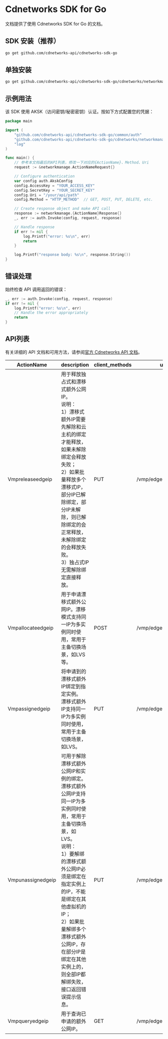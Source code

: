 # Cdnetworks SDK for Go

文档提供了使用 Cdnetworks SDK for Go 的文档。

## SDK 安装（推荐）

```bash
go get github.com/cdnetworks-api/cdnetworks-sdk-go
```

## 单独安装

```bash
go get github.com/cdnetworks-api/cdnetworks-sdk-go/cdnetworks/networkmanage
```

## 示例用法

该 SDK 使用 AKSK（访问密钥/秘密密钥）认证。按如下方式配置您的凭据：

```go
package main

import (
    "github.com/cdnetworks-api/cdnetworks-sdk-go/common/auth"
    "github.com/cdnetworks-api/cdnetworks-sdk-go/cdnetworks/networkmanage"
    "log"
)

func main() {
    // 参考本文档最后的API列表，修改一下对应的{ActionName}、Method、Uri
    request := &networkmanage.ActionNameRequest{}

    // Configure authentication
    var config auth.AkskConfig
    config.AccessKey = "YOUR_ACCESS_KEY"
    config.SecretKey = "YOUR_SECRET_KEY"
    config.Uri = "/your/api/path"
    config.Method = "HTTP_METHOD"  // GET, POST, PUT, DELETE, etc.

    // Create response object and make API call
    response := networkmanage.{ActionName}Response{}
    _, err := auth.Invoke(config, request, response)

    // Handle response
    if err != nil {
        log.Printf("error: %s\n", err)
        return
    }

    log.Printf("response body: %s\n", response.String())
}
```

## 错误处理

始终检查 API 调用返回的错误：

```go
_, err := auth.Invoke(config, request, response)
if err != nil {
    log.Printf("error: %s\n", err)
    // Handle the error appropriately
    return
}
```

## API列表
有关详细的 API 文档和可用方法，请参阅[官方 Cdnetworks API 文档](https://docs.cdnetworks.com/en/cdn/apidocs)。

| ActionName | description | client_methods | uri |
| --- | --- | --- | --- |
| Vmpreleaseedgeip | 用于释放独占式和漂移式额外公网IP。<br>说明：<br>1）漂移式额外IP需要先解除和云主机的绑定才能释放，如果未解除绑定会释放失败；<br>2）如果批量释放多个漂移式IP，部分IP已解除绑定，部分IP未解除，则已解除绑定的会正常释放，未解除绑定的会释放失败。<br>3）独占式IP无需解除绑定直接释放。<br> | PUT | /vmp/edgeIp/release |
| Vmpallocateedgeip | 用于申请漂移式额外公网IP。漂移模式支持同一IP为多实例同时使用，常用于主备切换场景，如LVS等。 | POST | /vmp/edgeIp/allocate |
| Vmpassignedgeip | 将申请到的漂移式额外IP绑定到指定实例。<br>漂移式额外IP支持同一IP为多实例同时使用，常用于主备切换场景，如LVS。<br> | PUT | /vmp/edgeIp/assign |
| Vmpunassignedgeip | 可用于解除漂移式额外公网IP和实例的绑定。漂移式额外公网IP支持同一IP为多实例同时使用，常用于主备切换场景，如LVS。<br>说明：<br>1）要解绑的漂移式额外公网IP必须是绑定在指定实例上的IP，不能是绑定在其他虚拟机的IP；<br>2）如果批量解绑多个漂移式额外公网IP，存在部分IP是绑定在其他实例上的，则全部IP都解绑失败，接口返回错误提示信息。 | PUT | /vmp/edgeIp/unassign |
| Vmpqueryedgeip | 用于查询已申请的额外公网IP。 | GET | /vmp/edgeIp |